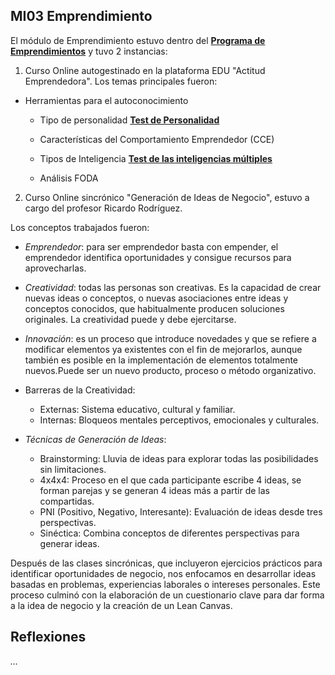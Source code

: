 ## MI03 Emprendimiento

El módulo de Emprendimiento estuvo dentro del **[Programa de Emprendimientos](https://utec.edu.uy/es/innovacion/programa-de-emprendimientos/)** y tuvo 2 instancias:

1. Curso Online autogestinado en la plataforma EDU "Actitud Emprendedora".
Los temas principales fueron:
- Herramientas para el autoconocimiento
    - Tipo de personalidad
        **[Test de Personalidad](https://www.16personalities.com/es/test-de-personalidad)**

    - Características del Comportamiento Emprendedor (CCE)
    - Tipos de Inteligencia
        **[Test de las inteligencias múltiples](https://www.psicoactiva.com/test/educacion-y-aprendizaje/test-de-las-inteligencias-multiples/)**
    - Análisis FODA



2. Curso Online sincrónico "Generación de Ideas de Negocio", estuvo a cargo del profesor Ricardo Rodríguez.

Los conceptos trabajados fueron:

- *Emprendedor*: para ser emprendedor basta con empender, el emprendedor identifica oportunidades y consigue recursos para aprovecharlas.

- *Creatividad*: todas las personas son creativas. Es la capacidad de crear​ nuevas ideas o conceptos, o nuevas asociaciones entre ideas y conceptos conocidos, que habitualmente producen soluciones originales. La creatividad puede y debe ejercitarse.

- *Innovación*: es un proceso que introduce novedades y que se refiere a modificar elementos ya existentes con el fin de mejorarlos, aunque también es posible en la implementación de elementos totalmente nuevos.Puede ser un nuevo producto, proceso o método organizativo.

- Barreras de la Creatividad:
    - Externas: Sistema educativo, cultural y familiar.
    - Internas: Bloqueos mentales perceptivos, emocionales y culturales.

- *Técnicas de Generación de Ideas*:

    - Brainstorming: Lluvia de ideas para explorar todas las posibilidades sin limitaciones.
    - 4x4x4: Proceso en el que cada participante escribe 4 ideas, se forman parejas y se generan 4 ideas más a partir de las compartidas.
    - PNI (Positivo, Negativo, Interesante): Evaluación de ideas desde tres perspectivas.
    - Sinéctica: Combina conceptos de diferentes perspectivas para generar ideas.

Después de las clases sincrónicas, que incluyeron ejercicios prácticos para identificar oportunidades de negocio, nos enfocamos en desarrollar ideas basadas en problemas, experiencias laborales o intereses personales. Este proceso culminó con la elaboración de un cuestionario clave para dar forma a la idea de negocio y la creación de un Lean Canvas.

## Reflexiones

*...* 
